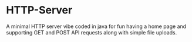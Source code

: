 # HTTP-Server
A minimal HTTP server vibe coded in java for fun having a home page and supporting GET and POST API requests along with simple file uploads.
